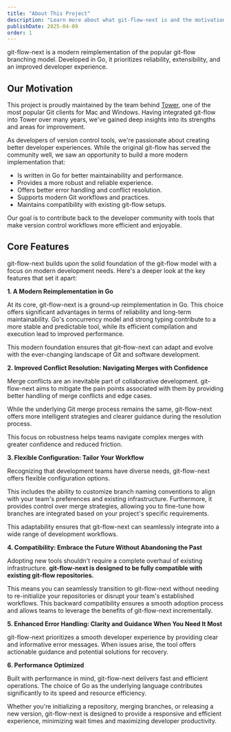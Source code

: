 ```yaml
---
title: "About This Project"
description: "Learn more about what git-flow-next is and the motivation behind it."
publishDate: 2025-04-09
order: 1
---
```


git-flow-next is a modern reimplementation of the popular git-flow branching model. Developed in Go, it prioritizes reliability, extensibility, and an improved developer experience.

## Our Motivation

This project is proudly maintained by the team behind <a href="https://www.git-tower.com/" target="_blank" rel="noreferrer noopener">Tower</a>, one of the most popular Git clients for Mac and Windows. Having integrated git-flow into Tower over many years, we've gained deep insights into its strengths and areas for improvement.

As developers of version control tools, we're passionate about creating better developer experiences. While the original git-flow has served the community well, we saw an opportunity to build a more modern implementation that:

- Is written in Go for better maintainability and performance.
- Provides a more robust and reliable experience.
- Offers better error handling and conflict resolution.
- Supports modern Git workflows and practices.
- Maintains compatibility with existing git-flow setups.

Our goal is to contribute back to the developer community with tools that make version control workflows more efficient and enjoyable.

## Core Features

git-flow-next builds upon the solid foundation of the git-flow model with a focus on modern development needs. Here's a deeper look at the key features that set it apart:

**1. A Modern Reimplementation in Go**

At its core, git-flow-next is a ground-up reimplementation in Go. This choice offers significant advantages in terms of reliability and long-term maintainability. Go's concurrency model and strong typing contribute to a more stable and predictable tool, while its efficient compilation and execution lead to improved performance.

This modern foundation ensures that git-flow-next can adapt and evolve with the ever-changing landscape of Git and software development.

**2. Improved Conflict Resolution: Navigating Merges with Confidence**

Merge conflicts are an inevitable part of collaborative development. git-flow-next aims to mitigate the pain points associated with them by providing better handling of merge conflicts and edge cases.

While the underlying Git merge process remains the same, git-flow-next offers more intelligent strategies and clearer guidance during the resolution process.

This focus on robustness helps teams navigate complex merges with greater confidence and reduced friction.

**3. Flexible Configuration: Tailor Your Workflow**

Recognizing that development teams have diverse needs, git-flow-next offers flexible configuration options.

This includes the ability to customize branch naming conventions to align with your team's preferences and existing infrastructure. Furthermore, it provides control over merge strategies, allowing you to fine-tune how branches are integrated based on your project's specific requirements.

This adaptability ensures that git-flow-next can seamlessly integrate into a wide range of development workflows.

**4. Compatibility: Embrace the Future Without Abandoning the Past**

Adopting new tools shouldn't require a complete overhaul of existing infrastructure. **git-flow-next is designed to be fully compatible with existing git-flow repositories.**

This means you can seamlessly transition to git-flow-next without needing to re-initialize your repositories or disrupt your team's established workflows. This backward compatibility ensures a smooth adoption process and allows teams to leverage the benefits of git-flow-next incrementally.

**5. Enhanced Error Handling: Clarity and Guidance When You Need It Most**

git-flow-next prioritizes a smooth developer experience by providing clear and informative error messages. When issues arise, the tool offers actionable guidance and potential solutions for recovery.

**6. Performance Optimized**

Built with performance in mind, git-flow-next delivers fast and efficient operations. The choice of Go as the underlying language contributes significantly to its speed and resource efficiency.

Whether you're initializing a repository, merging branches, or releasing a new version, git-flow-next is designed to provide a responsive and efficient experience, minimizing wait times and maximizing developer productivity.

